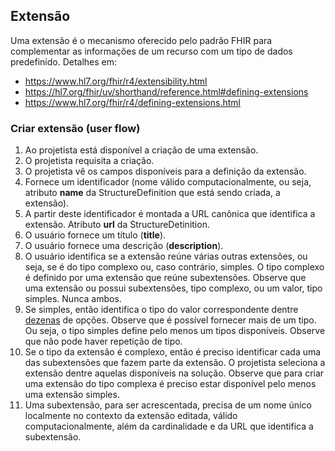 ## Extensão

Uma extensão é o mecanismo oferecido pelo padrão FHIR
para complementar as informações de um recurso com um tipo de dados predefinido. Detalhes em:

- https://www.hl7.org/fhir/r4/extensibility.html
- https://hl7.org/fhir/uv/shorthand/reference.html#defining-extensions
- https://www.hl7.org/fhir/r4/defining-extensions.html

### Criar extensão (user flow)

1. Ao projetista está disponível a criação de uma extensão.
1. O projetista requisita a criação. 
2. O projetista vê os campos disponíveis para a definição da extensão. 
3. Fornece um identificador (nome válido computacionalmente, ou seja, atributo **name** da StructureDefinition que está sendo criada, a extensão). 
4. A partir deste identificador é montada a URL canônica que identifica a extensão. Atributo **url** da StructureDetinition.
5. O usuário fornece um título (**title**).
6. O usuário fornece uma descrição (**description**).
7. O usuário identifica se a extensão reúne várias outras extensões, ou seja, se é do tipo complexo ou, caso contrário, simples. O tipo complexo é definido por uma extensão que reúne subextensões. Observe que uma extensão ou possui subextensões, tipo complexo, ou um valor, tipo simples. Nunca ambos.
8. Se simples, então identifica o tipo do valor correspondente dentre [dezenas](https://www.hl7.org/fhir/r4/extensibility.html) de opções. Observe que é possível fornecer mais de um tipo. Ou seja, o tipo simples define pelo menos um tipos disponíveis. Observe que não pode haver repetição de tipo.
9. Se o tipo da extensão é complexo, então é preciso identificar cada uma das subextensões que fazem parte da extensão. O projetista seleciona a extensão dentre aquelas disponíveis na solução. Observe que para criar uma extensão do tipo complexa é preciso estar disponível pelo menos uma extensão simples.
10. Uma subextensão, para ser acrescentada, precisa de um nome único localmente no contexto da extensão editada, válido computacionalmente, além da cardinalidade e da URL que identifica a subextensão.

